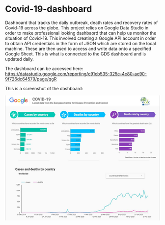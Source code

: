 # Covid-19-dashboard
Dashboard that tracks the daily outbreak, death rates and recovery rates of Covid-19 across the globe. This project relies on Google Data Studio in order to make professional looking dashbaord that can help us monitor the situation of Covid-19.  This involved creating a Google API account in order to obtain API credentials in the form of JSON which are stored on the local machine. These are then used to access and write data onto a specified Google Sheet. This is what is connected to the GDS dashboard and is updated daily.

The dashboard can be accessed here: https://datastudio.google.com/reporting/c91cb535-325c-4c80-ac90-9f726dc64579/page/qgR

This is a screenshot of the dashboard:

![COVID-19 GDS Dashboard](https://github.com/anisengupta/Covid-19-dashboard/blob/master/COVID-19%20GDS%20dashboard%20screenshot.JPG)
